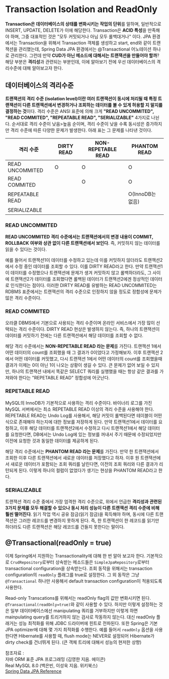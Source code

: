 # Transaction Isolation and ReadOnly
**Transaction은 데이터베이스의 상태를 변화시키는 작업의 단위**를 말하며, 일반적으로 INSERT, UPDATE, DELETE가 이에 해당한다. Transaction은 **ACID 특성**을 만족해야 하며, 그중 대표적인 것은 "모두 커밋되거나 아님 모두 롤백대거나" 이다. JPA 환경에서는 Transaction을 위해서 Transaction 객체를 생성하고 start, end와 같이 트랜잭션을 관리했는데, Spring Data JPA 환경에서는 @Transactional 어노테이션 하나로 관리한다. 그런데 만약 **CUD가 아닌 메소드에 대해서는 트랜잭션을 만들어야 할까**? 해당 부분은 **격리성**과 관련되는 부분인데, 이에 알아보기 전에 우선 데이터베이스의 격리수준에 대해 알아보고자 한다.

## 데이터베이스의 격리수준
**트랜잭션의 격리 수준 (isolation level)이란 여러 트랜잭션이 동시에 처리될 때 특정 트랜잭션이 다른 트랜잭션에서 변경하거나 조회하는 데이터를 볼 수 있게 허용할 지 말지를 결정하는 것**이다. 격리 수준은 ANSI 표준에 의해 크게 **"READ UNCOMMITED", "READ COMMITED", "REPEATABLE READ", "SERIALIZABLE"** 4가지로 나뉜다. 순서대로 격리 수준이 낮음>높음 순이며, 격리 수준이 낮을 수록 동시성은 증가하지만 격리 수준에 따른 다양한 문제가 발생한다. 아래 표는 그 문제를 나타낸 것이다.

|격리 수준|DIRTY READ|NON-REPETABLE READ|PHANTOM READ|
|----------|----------|----------------|---------|
|READ UNCOMMITED|O|O|O|
|READ COMMITED| |O|O|
|REPEATABLE READ| | | O(InnoDB는 없음)|
|SERIALIZABLE| | | |

### READ UNCOMMITED
**READ UNCOMMITED 격리 수준에서는 트랜잭션에서의 변경 내용이 COMMIT, ROLLBACK 여부와 상관 없이 다른 트랜잭션에서 보인다**. 즉, 커밋하지 않는 데이터를 읽을 수 있다는 것이다. 

예를 들어서 트랜잭션1이 데이터를 수정하고 있는데 이를 커밋하지 않더라도 트랜잭션2에서 수정 중인 데이터를 조회할 수 있다. 이를 DIRTY READ라고 한다. 만약 트랜잭션1이 데이터를 수정했으나 트랜잭션에 문제가 생겨 커밋하지 않고 롤백하더라도, 그 사이에 트랜잭션2가 데이터를 조회했다면 롤백된 데이터가 트랜잭션2에겐 정상적인 데이터로 인식한다는 점이다. 이러한 DIRTY READ를 유발하는 READ UNCOMMITED는 RDBMS 표준에서는 트랜잭션의 격리 수준으로 인정하지 않을 정도로 정합성에 문제가 많은 격리 수준이다.

### READ COMMITED
오라클 DBMS에서 기본으로 사용되는 격리 수준이며 온라인 서비스에서 가장 많이 선택되는 격리 수준이다. DIRTY READ 현상은 발생하지 않는다. 즉, 하나의 트랜잭션이 데이터를 커밋하기 전에는 다른 트랜잭션에서 해당 데이터를 조회할 수 없다.

해당 격리 수준에서는 **NON-REPETABLE READ 라는 문제**를 가진다. 트랜잭션 1에서 어떤 데이터의 count를 조회했을 때 그 결과가 0이었다고 가정해보자. 이후 트랜잭션 2에서 어떤 데이터를 커밋했고, 다시 트랜잭션 1에서 어떤 데이터의 count를 조회했을때 결과가 이제는 0이 아닌 1이 나오는 상황이 생길 수 있다. 큰 문제가 없어 보일 수 있지만, 하나의 트랜잭션 내에서 똑같은 SELECT 쿼리를 실행했을 때는 항상 같은 결과를 가져와야 한다는 "REPETABLE READ" 정합성에 어긋난다.

### REPETABLE READ
MySQL의 InnoDB가 기본적으로 사용하는 격리 수준이다. 바이너리 로그를 가진 MySQL 서버에서는 최소 REPETABLE READ 이상의 격리 수준을 사용해야 한다. REPETABLE READ는 Undo Log를 사용해서, 해당 커밋이 롤백된다면 테이블이 어떤 식으로 존재해야 하는지에 대한 정보를 저장하게 된다. 만약 트랜잭션1에서 데이터를 요청하고, 이후 해당 데이터를 트랜잭션2에서 수정하고 다시 트랜잭션1에서 해당 데이터를 요청한다면, DB에서는 Undo Log에 있는 정보를 꺼내서 주기 때문에 수정되었지만 이전에 요청한 것과 동일한 데이터를 제공하게 된다. 

해당 격리 수준에서는 **PHANTOM READ 라는 문제**를 가진다. 만약 한 트랜잭션에서 조회한 이후 다른 트랜잭션에서 새로운 데이터를 저장했다고 하자. 이후 원 트랜잭션에서 새로운 데이터가 포함되는 조회 쿼리를 날린다면, 이전의 조회 쿼리와 다른 결과가 리턴되게 된다. 이렇게 하나의 컬럼이 없었다가 생기는 현상을 PHANTOM READ라고 한다.

### SERIALIZABLE
트랜잭션 격리 수준 중에서 가장 엄격한 격리 수준으로, 위에서 언급한 **격리성과 관련된 3가지 문제를 모두 해결할 수 있으나 동시 처리 성능이 다른 트랜잭션 격리 수준에 비해 훨씬 떨어진다**. 읽기 작업 역시 공유 잠금(읽기 잠금)을 획득해야 하며, 동시에 다른 트랜잭션은 그러한 레코드를 변경하지 못하게 된다. 즉, 한 트랜잭션이 한 레코드를 읽기만 하더라도 다른 트랜잭션은 해당 레코드를 건들지 못한다는 말이다.

## @Transactional(readOnly = true)
이제 Spring에서 지원하는 Transactionality에 대해 한 번 알아 보고자 한다. 기본적으로 `CrudRepository`로부터 상속받는 메소드들은 `SimpleJpaRepository`로부터 transactional configuration을 상속받는다. 조회 동작을 위해서는 transaction configuration의 `readOnly` 플래그를 true로 설정한다. 그 외 동작은 그냥 `@Transactional` 하나만 사용해서 default transaction configuration이 적용되도록 사용한다. 

Read-only Transcations를 위해서는 readOnly flag의 값만 변화시키면 된다. `@Transactional(readOnly=true)`와 같이 사용할 수 있다. 하지만 이렇게 설정하는 것은 일부 데이터베이스에선 manipulating 쿼리를 거부하지만 이렇게 하면 mainpulating query를 트리거하지 않는 검사로 작동하지 않는다. 대신 readOnly 플래거는 성능 최적화를 위해 JDBC 드라이버에 힌트로 전파된다. 또한 Spring은 기본 JPA optimizer에 대해 몇 가지 최적화를 수행한다. 예를 들어서 `readOnly` 옵션을 사용한다면 Hibernate를 사용할 때, flush mode는 NEVER로 설정되어 Hibernate가 dirty check를 건너뛰게 된다. (큰 객체 트리에 대해서 성능의 현저한 상향)

참조자료 : <br>
자바 ORM 표준 JPA 프로그래밍 (김영한 지음. 에이콘) <br>
Real MySQL 8.0 (백은빈, 이성욱 지음. 위키북스) <br>
[Spring Data JPA Reference](https://docs.spring.io/spring-data/jpa/docs/current/reference/html/#transactions)<br>